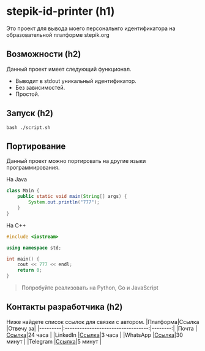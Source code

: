 # stepik-id-printer (h1)
Это проект  для вывода моего персональнго идентификатора на образовательной платформе stepik.org
## Возможности (h2) 
Данный проект имеет следующий функционал.
* Выводит в stdout уникальный идентификатор.
* Без зависимостей.
* Простой.
## Запуск (h2)
`bash ./script.sh`
## Портирование
Данный проект можно портировать на другие языки программирования.

На Java
```java
class Main {
	public static void main(String[] args) {
		System.out.println("777");
	}
}
```
На C++
```c++
#include <iostream>

using namespace std;

int main() {
	cout << 777 << endl;
	return 0;
}
```

> Попробуйте реализовать на Python, Go и JavaScript

## Контакты разработчика (h2)
Ниже найдете список ссылок для связки с автором.
|Платформа|Ссылка                              |Отвечу за|
|---------|:----------------------------------:|--------:|
|Почта    |[Ссылка](https://pnrtscr.com/kqrkc7)|24 часа  |
|LinkedIn |[Ссылка](https://pnrtscr.com/kqrkc7)|3 часа   |
|WhatsApp |[Ссылка](https://pnrtscr.com/kqrkc7)|30 минут |
|Telegram |[Ссылка](https://pnrtscr.com/kqrkc7)|5 минут  |
